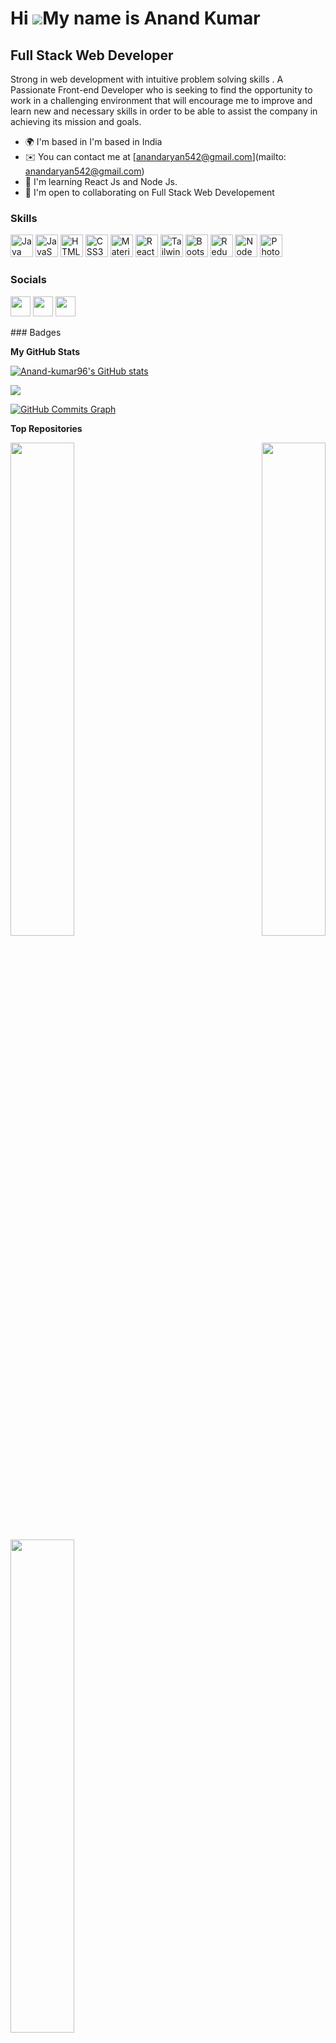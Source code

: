 Hi ![](https://user-images.githubusercontent.com/18350557/176309783-0785949b-9127-417c-8b55-ab5a4333674e.gif)My name is Anand Kumar
===================================================================================================================================

Full Stack Web Developer
------------------------

Strong in web development with intuitive problem solving skills . A Passionate Front-end Developer who is seeking to find the opportunity to work in a challenging environment that will encourage me to improve and learn new and necessary skills in order to be able to assist the company in achieving its mission and goals.

* 🌍  I'm based in I'm based in India
* ✉️  You can contact me at [anandaryan542@gmail.com](mailto: anandaryan542@gmail.com)
* 🧠  I'm learning React Js and Node Js.
* 🤝  I'm open to collaborating on Full Stack Web Developement

### Skills

<p align="left">
<a href="https://www.oracle.com/java/" target="_blank" rel="noreferrer"><img src="https://raw.githubusercontent.com/danielcranney/readme-generator/main/public/icons/skills/java-colored.svg" width="36" height="36" alt="Java" /></a>
<a href="https://developer.mozilla.org/en-US/docs/Web/JavaScript" target="_blank" rel="noreferrer"><img src="https://raw.githubusercontent.com/danielcranney/readme-generator/main/public/icons/skills/javascript-colored.svg" width="36" height="36" alt="JavaScript" /></a>
<a href="https://developer.mozilla.org/en-US/docs/Glossary/HTML5" target="_blank" rel="noreferrer"><img src="https://raw.githubusercontent.com/danielcranney/readme-generator/main/public/icons/skills/html5-colored.svg" width="36" height="36" alt="HTML5" /></a>
<a href="https://www.w3.org/TR/CSS/#css" target="_blank" rel="noreferrer"><img src="https://raw.githubusercontent.com/danielcranney/readme-generator/main/public/icons/skills/css3-colored.svg" width="36" height="36" alt="CSS3" /></a>
<a href="https://mui.com/" target="_blank" rel="noreferrer"><img src="https://raw.githubusercontent.com/danielcranney/readme-generator/main/public/icons/skills/materialui-colored.svg" width="36" height="36" alt="Material UI" /></a>
<a href="https://reactjs.org/" target="_blank" rel="noreferrer"><img src="https://raw.githubusercontent.com/danielcranney/readme-generator/main/public/icons/skills/react-colored.svg" width="36" height="36" alt="React" /></a>
<a href="https://tailwindcss.com/" target="_blank" rel="noreferrer"><img src="https://raw.githubusercontent.com/danielcranney/readme-generator/main/public/icons/skills/tailwindcss-colored.svg" width="36" height="36" alt="TailwindCSS" /></a>
<a href="https://getbootstrap.com/" target="_blank" rel="noreferrer"><img src="https://raw.githubusercontent.com/danielcranney/readme-generator/main/public/icons/skills/bootstrap-colored.svg" width="36" height="36" alt="Bootstrap" /></a>
<a href="https://redux.js.org/" target="_blank" rel="noreferrer"><img src="https://raw.githubusercontent.com/danielcranney/readme-generator/main/public/icons/skills/redux-colored.svg" width="36" height="36" alt="Redux" /></a>
<a href="https://nodejs.org/en/" target="_blank" rel="noreferrer"><img src="https://raw.githubusercontent.com/danielcranney/readme-generator/main/public/icons/skills/nodejs-colored.svg" width="36" height="36" alt="NodeJS" /></a>
<a href="https://www.adobe.com/uk/products/photoshop.html" target="_blank" rel="noreferrer"><img src="https://raw.githubusercontent.com/danielcranney/readme-generator/main/public/icons/skills/photoshop-colored.svg" width="36" height="36" alt="Photoshop" /></a>
</p>

### Socials

<p align="left"> <a href="https://www.github.com/Anand-kumar96" target="_blank" rel="noreferrer"><img src="https://raw.githubusercontent.com/danielcranney/readme-generator/main/public/icons/socials/github.svg" width="32" height="32" /></a> <a href="http://www.instagram.com/re_born_01/" target="_blank" rel="noreferrer"><img src="https://raw.githubusercontent.com/danielcranney/readme-generator/main/public/icons/socials/instagram.svg" width="32" height="32" /></a> <a href="https://www.linkedin.com/in/anand-kumar96/" target="_blank" rel="noreferrer"><img src="https://raw.githubusercontent.com/danielcranney/readme-generator/main/public/icons/socials/linkedin.svg" width="32" height="32" /></a></p>
### Badges

<b>My GitHub Stats</b>

<a href="http://www.github.com/Anand-kumar96"><img src="https://github-readme-stats.vercel.app/api?username=Anand-kumar96&show_icons=true&hide=&count_private=true&title_color=f97316&text_color=ffffff&icon_color=22c55e&bg_color=181824&hide_border=true&show_icons=true" alt="Anand-kumar96's GitHub stats" /></a>

<a href="http://www.github.com/Anand-kumar96"><img src="https://github-readme-streak-stats.herokuapp.com/?user=Anand-kumar96&stroke=ffffff&background=181824&ring=f97316&fire=f97316&currStreakNum=ffffff&currStreakLabel=f97316&sideNums=ffffff&sideLabels=ffffff&dates=ffffff&hide_border=true" /></a>

<a href="http://www.github.com/Anand-kumar96"><img src="https://github-readme-activity-graph.cyclic.app/graph?username=Anand-kumar96&bg_color=181824&color=ffffff&line=22c55e&point=ffffff&area_color=181824&area=true&hide_border=true&custom_title=GitHub%20Commits%20Graph" alt="GitHub Commits Graph" /></a>

<!-- <a href="https://github.com/Anand-kumar96" align="left"><img src="https://github-readme-stats.vercel.app/api/top-langs/?username=Anand-kumar96&langs_count=10&title_color=f97316&text_color=ffffff&icon_color=22c55e&bg_color=181824&hide_border=true&locale=en&custom_title=Top%20%Languages" alt="Top Languages" /></a> -->

<b>Top Repositories</b>

<div width="100%" align="center"><a href="https://github.com/Anand-kumar96/Newton-School-2022-may-batch" align="left"><img align="left" width="45%" src="https://github-readme-stats.vercel.app/api/pin/?username=Anand-kumar96&repo=Newton-School-2022-may-batch&title_color=f97316&text_color=ffffff&icon_color=22c55e&bg_color=181824&hide_border=true&locale=en" /></a><a href="https://github.com/Anand-kumar96/Newton-School-2022-may-batch-Advance-Batch" align="right"><img align="right" width="45%" src="https://github-readme-stats.vercel.app/api/pin/?username=Anand-kumar96&repo=Newton-School-2022-may-batch-Advance-Batch&title_color=f97316&text_color=ffffff&icon_color=22c55e&bg_color=181824&hide_border=true&locale=en" /></a></div><br /><br /><br /><br /><br /><br /><br />

<br /><br /><br /><br /><br />

<div width="100%" align="center"><a href="https://github.com/Anand-kumar96/Dsa-Daily-Sheet" align="left"><img align="left" width="45%" src="https://github-readme-stats.vercel.app/api/pin/?username=Anand-kumar96&repo=Dsa-Daily-Sheet&title_color=f97316&text_color=ffffff&icon_color=22c55e&bg_color=181824&hide_border=true&locale=en" /></a></div>
